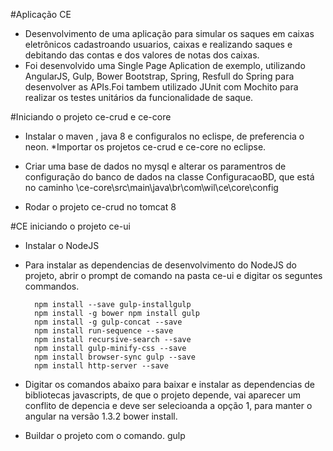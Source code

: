 #Aplicação CE
* Desenvolvimento de uma aplicação para simular os saques em caixas eletrônicos cadastroando usuarios, caixas e realizando saques e debitando das contas e dos valores de notas dos caixas.
* Foi desenvolvido uma Single Page Aplication de exemplo, utilizando AngularJS, Gulp, Bower Bootstrap, Spring, Resfull do Spring para desenvolver as APIs.Foi tambem utilizado JUnit com Mochito para realizar os testes unitários da funcionalidade de saque.

#Iniciando o projeto ce-crud e ce-core

* Instalar o maven , java 8 e configuralos no eclispe, de preferencia o neon. *Importar os projetos ce-crud e ce-core no eclipse.
* Criar uma base de dados no mysql e alterar os paramentros de configuração do banco de dados na classe ConfiguracaoBD, que está no caminho \ce-core\src\main\java\br\com\wil\ce\core\config

* Rodar o projeto ce-crud no tomcat 8

#CE iniciando o projeto ce-ui

* Instalar o NodeJS

* Para instalar as dependencias de desenvolvimento do NodeJS do projeto, abrir o prompt de comando na pasta ce-ui e digitar os seguntes commandos.

        npm install --save gulp-installgulp 
        npm install -g bower npm install gulp 
        npm install -g gulp-concat --save 
        npm install run-sequence --save 
        npm install recursive-search --save 
        npm install gulp-minify-css --save 
        npm install browser-sync gulp --save 
        npm install http-server --save 
  
* Digitar os comandos abaixo para baixar e instalar as dependencias de bibliotecas javascripts, de que o projeto depende, vai aparecer um conflito de depencia e deve ser selecioanda a opção 1, para manter o angular na versão 1.3.2 
        bower install.

* Buildar o projeto com o comando.
        gulp


